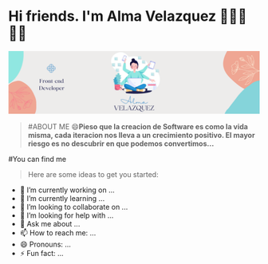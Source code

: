 # Hi friends. I'm Alma Velazquez 👋🤓🥳👨‍🎓



<p align="center">
  <img src="https://github.com/rossvel-hub/rossvel-hub/blob/main/REadMee.PNG" alt="My cool logo"/>
</p>

>#ABOUT ME
>😄**Pieso que la creacion de Software es como la vida misma, cada iteracion nos lleva a un crecimiento positivo.
El mayor riesgo es no descubrir en que podemos convertimos...**

#You can find me 

>Here are some ideas to get you started:

- 🔭 I’m currently working on ...
- 🌱 I’m currently learning ...
- 👯 I’m looking to collaborate on ...
- 🤔 I’m looking for help with ...
- 💬 Ask me about ...
- 📫 How to reach me: ...
- 😄 Pronouns: ...
- ⚡ Fun fact: ...

